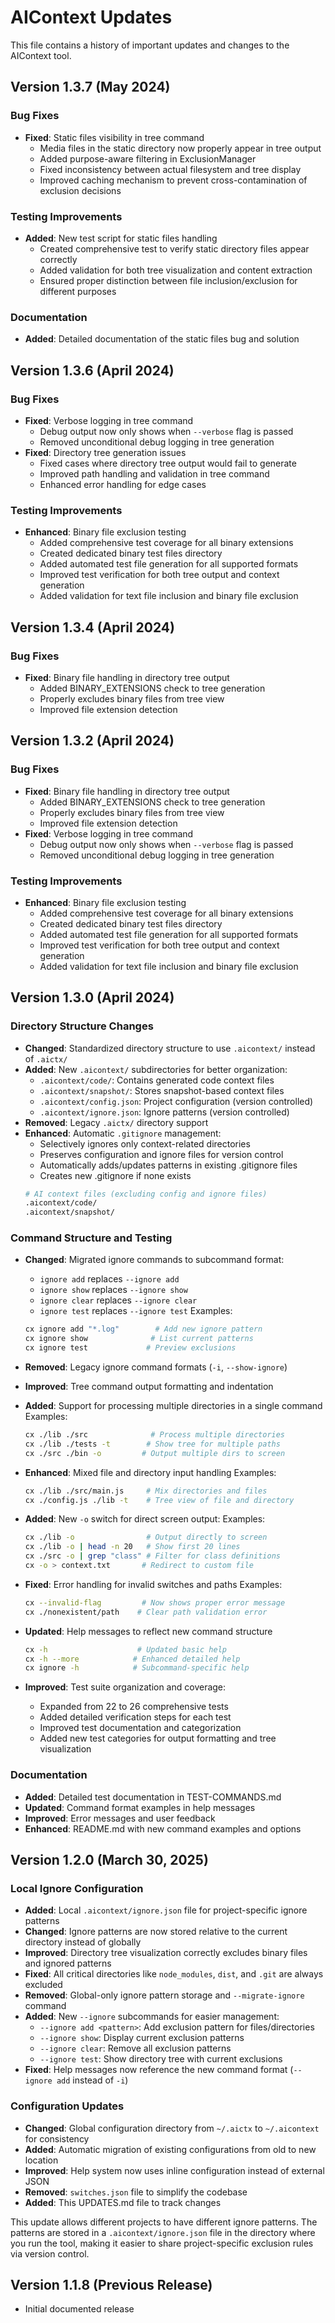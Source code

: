 # AIContext Updates

This file contains a history of important updates and changes to the AIContext tool.

## Version 1.3.7 (May 2024)

### Bug Fixes
- **Fixed**: Static files visibility in tree command
  - Media files in the static directory now properly appear in tree output
  - Added purpose-aware filtering in ExclusionManager
  - Fixed inconsistency between actual filesystem and tree display
  - Improved caching mechanism to prevent cross-contamination of exclusion decisions

### Testing Improvements
- **Added**: New test script for static files handling
  - Created comprehensive test to verify static directory files appear correctly
  - Added validation for both tree visualization and content extraction
  - Ensured proper distinction between file inclusion/exclusion for different purposes

### Documentation
- **Added**: Detailed documentation of the static files bug and solution

## Version 1.3.6 (April 2024)

### Bug Fixes
- **Fixed**: Verbose logging in tree command
  - Debug output now only shows when `--verbose` flag is passed
  - Removed unconditional debug logging in tree generation
- **Fixed**: Directory tree generation issues
  - Fixed cases where directory tree output would fail to generate
  - Improved path handling and validation in tree command
  - Enhanced error handling for edge cases

### Testing Improvements
- **Enhanced**: Binary file exclusion testing
  - Added comprehensive test coverage for all binary extensions
  - Created dedicated binary test files directory
  - Added automated test file generation for all supported formats
  - Improved test verification for both tree output and context generation
  - Added validation for text file inclusion and binary file exclusion

## Version 1.3.4 (April 2024)

### Bug Fixes
- **Fixed**: Binary file handling in directory tree output
  - Added BINARY_EXTENSIONS check to tree generation
  - Properly excludes binary files from tree view
  - Improved file extension detection

## Version 1.3.2 (April 2024)

### Bug Fixes
- **Fixed**: Binary file handling in directory tree output
  - Added BINARY_EXTENSIONS check to tree generation
  - Properly excludes binary files from tree view
  - Improved file extension detection
- **Fixed**: Verbose logging in tree command
  - Debug output now only shows when `--verbose` flag is passed
  - Removed unconditional debug logging in tree generation

### Testing Improvements
- **Enhanced**: Binary file exclusion testing
  - Added comprehensive test coverage for all binary extensions
  - Created dedicated binary test files directory
  - Added automated test file generation for all supported formats
  - Improved test verification for both tree output and context generation
  - Added validation for text file inclusion and binary file exclusion

## Version 1.3.0 (April 2024)

### Directory Structure Changes
- **Changed**: Standardized directory structure to use `.aicontext/` instead of `.aictx/`
- **Added**: New `.aicontext/` subdirectories for better organization:
  - `.aicontext/code/`: Contains generated code context files
  - `.aicontext/snapshot/`: Stores snapshot-based context files
  - `.aicontext/config.json`: Project configuration (version controlled)
  - `.aicontext/ignore.json`: Ignore patterns (version controlled)
- **Removed**: Legacy `.aictx/` directory support
- **Enhanced**: Automatic `.gitignore` management:
  - Selectively ignores only context-related directories
  - Preserves configuration and ignore files for version control
  - Automatically adds/updates patterns in existing .gitignore files
  - Creates new .gitignore if none exists
  ```bash
  # AI context files (excluding config and ignore files)
  .aicontext/code/
  .aicontext/snapshot/
  ```

### Command Structure and Testing
- **Changed**: Migrated ignore commands to subcommand format:
  - `ignore add` replaces `--ignore add`
  - `ignore show` replaces `--ignore show`
  - `ignore clear` replaces `--ignore clear`
  - `ignore test` replaces `--ignore test`
  Examples:
  ```bash
  cx ignore add "*.log"        # Add new ignore pattern
  cx ignore show              # List current patterns
  cx ignore test             # Preview exclusions
  ```

- **Removed**: Legacy ignore command formats (`-i`, `--show-ignore`)
- **Improved**: Tree command output formatting and indentation
- **Added**: Support for processing multiple directories in a single command
  Examples:
  ```bash
  cx ./lib ./src              # Process multiple directories
  cx ./lib ./tests -t        # Show tree for multiple paths
  cx ./src ./bin -o         # Output multiple dirs to screen
  ```

- **Enhanced**: Mixed file and directory input handling
  Examples:
  ```bash
  cx ./lib ./src/main.js     # Mix directories and files
  cx ./config.js ./lib -t    # Tree view of file and directory
  ```

- **Added**: New `-o` switch for direct screen output:
  Examples:
  ```bash
  cx ./lib -o                # Output directly to screen
  cx ./lib -o | head -n 20   # Show first 20 lines
  cx ./src -o | grep "class" # Filter for class definitions
  cx -o > context.txt       # Redirect to custom file
  ```

- **Fixed**: Error handling for invalid switches and paths
  Examples:
  ```bash
  cx --invalid-flag         # Now shows proper error message
  cx ./nonexistent/path    # Clear path validation error
  ```

- **Updated**: Help messages to reflect new command structure
  ```bash
  cx -h                    # Updated basic help
  cx -h --more            # Enhanced detailed help
  cx ignore -h            # Subcommand-specific help
  ```

- **Improved**: Test suite organization and coverage:
  - Expanded from 22 to 26 comprehensive tests
  - Added detailed verification steps for each test
  - Improved test documentation and categorization
  - Added new test categories for output formatting and tree visualization

### Documentation
- **Added**: Detailed test documentation in TEST-COMMANDS.md
- **Updated**: Command format examples in help messages
- **Improved**: Error messages and user feedback
- **Enhanced**: README.md with new command examples and options

## Version 1.2.0 (March 30, 2025)

### Local Ignore Configuration
- **Added**: Local `.aicontext/ignore.json` file for project-specific ignore patterns
- **Changed**: Ignore patterns are now stored relative to the current directory instead of globally
- **Improved**: Directory tree visualization correctly excludes binary files and ignored patterns
- **Fixed**: All critical directories like `node_modules`, `dist`, and `.git` are always excluded
- **Removed**: Global-only ignore pattern storage and `--migrate-ignore` command
- **Added**: New `--ignore` subcommands for easier management:
  - `--ignore add <pattern>`: Add exclusion pattern for files/directories
  - `--ignore show`: Display current exclusion patterns
  - `--ignore clear`: Remove all exclusion patterns
  - `--ignore test`: Show directory tree with current exclusions
- **Fixed**: Help messages now reference the new command format (`--ignore add` instead of `-i`)

### Configuration Updates
- **Changed**: Global configuration directory from `~/.aictx` to `~/.aicontext` for consistency
- **Added**: Automatic migration of existing configurations from old to new location
- **Improved**: Help system now uses inline configuration instead of external JSON
- **Removed**: `switches.json` file to simplify the codebase
- **Added**: This UPDATES.md file to track changes

This update allows different projects to have different ignore patterns. The patterns are stored in a `.aicontext/ignore.json` file in the directory where you run the tool, making it easier to share project-specific exclusion rules via version control.

## Version 1.1.8 (Previous Release)

- Initial documented release
